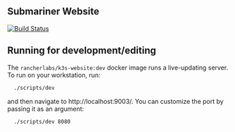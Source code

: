 Submariner Website
------------
[![Build Status](https://drone-publish.rancher.io/api/badges/rancherlabs/k3s-website/status.svg)](https://drone-publish.rancher.io/rancherlabs/k3s-website)


## Running for development/editing

The `rancherlabs/k3s-website:dev` docker image runs a live-updating server.  To run on your workstation, run:

```bash
  ./scripts/dev
```

and then navigate to http://localhost:9003/.  You can customize the port by passing it as an argument:

```bash
  ./scripts/dev 8080
```
